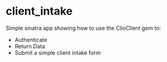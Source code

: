 client_intake
=============

Simple sinatra app showing how to use the ClioClient gem to:
- Authenticate
- Return Data
- Submit a simple client intake form